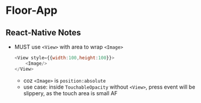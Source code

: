 # Floor-App

## React-Native Notes
- MUST use `<View>` with area to wrap `<Image>`
    ```js
    <View style={{width:100,height:100}}>
        <Image/>
    </View>
    ```
    - coz `<Image>` is `position:absolute`
    - use case: inside `TouchableOpacity` without `<View>`, press event will be slippery, as the touch area is small AF
